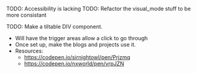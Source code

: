 TODO: Accessibility is lacking
TODO: Refactor the visual_mode stuff to be more consistant

TODO: Make a tiltable DIV component.
- Will have the trigger areas allow a click to go through
- Once set up, make the blogs and projects use it.
- Resources:
    - https://codepen.io/sirnightowl/pen/Prjzmq
    - https://codepen.io/nxworld/pen/vrpJZN 